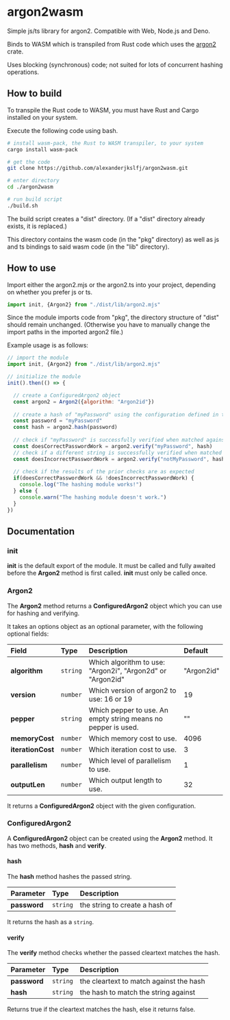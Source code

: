 # argon2wasm

Simple js/ts library for argon2. Compatible with Web, Node.js and Deno.

Binds to WASM which is transpiled from Rust code which uses the [argon2](https://crates.io/crates/argon2) crate.

Uses blocking (synchronous) code; not suited for lots of concurrent hashing operations.

## How to build

To transpile the Rust code to WASM, you must have Rust and Cargo installed on your system.

Execute the following code using bash.

```bash
# install wasm-pack, the Rust to WASM transpiler, to your system
cargo install wasm-pack

# get the code
git clone https://github.com/alexanderjkslfj/argon2wasm.git

# enter directory
cd ./argon2wasm

# run build script
./build.sh
```

The build script creates a "dist" directory. (If a "dist" directory already exists, it is replaced.)

This directory contains the wasm code (in the "pkg" directory) as well as js and ts bindings to said wasm code (in the "lib" directory).

## How to use

Import either the argon2.mjs or the argon2.ts into your project, depending on whether you prefer js or ts.

```javascript
import init, {Argon2} from "./dist/lib/argon2.mjs"
```

Since the module imports code from "pkg", the directory structure of "dist" should remain unchanged. (Otherwise you have to manually change the import paths in the imported argon2 file.)

Example usage is as follows:

```javascript
// import the module
import init, {Argon2} from "./dist/lib/argon2.mjs"

// initialize the module
init().then(() => {

  // create a ConfiguredArgon2 object
  const argon2 = Argon2({algorithm: "Argon2id"})
  
  // create a hash of "myPassword" using the configuration defined in the argon2 object
  const password = "myPassword"
  const hash = argon2.hash(password)
  
  // check if "myPassword" is successfully verified when matched against the hash of "myPassword"
  const doesCorrectPasswordWork = argon2.verify("myPassword", hash)
  // check if a different string is successfully verified when matched against the same hash
  const doesIncorrectPasswordWork = argon2.verify("notMyPassword", hash)
  
  // check if the results of the prior checks are as expected
  if(doesCorrectPasswordWork && !doesIncorrectPasswordWork) {
    console.log("The hashing module works!")
  } else {
    console.warn("The hashing module doesn't work.")
  }
})
```

## Documentation

### init
**init** is the default export of the module. It must be called and fully awaited before the **Argon2** method is first called. **init** must only be called once.

### Argon2
The **Argon2** method returns a **ConfiguredArgon2** object which you can use for hashing and verifying.

It takes an options object as an optional parameter, with the following optional fields:

| Field             | Type          | Description                                                   | Default     |
| :---              | :---          | :---                                                          | :---        |
| **algorithm**     | ```string```  | Which algorithm to use: "Argon2i", "Argon2d" or "Argon2id"    | "Argon2id"  |
| **version**       | ```number```  | Which version of argon2 to use: 16 or 19                      | 19          |
| **pepper**        | ```string```  | Which pepper to use. An empty string means no pepper is used. | ""          |
| **memoryCost**    | ```number```  | Which memory cost to use.                                     | 4096        |
| **iterationCost** | ```number```  | Which iteration cost to use.                                  | 3           |
| **parallelism**   | ```number```  | Which level of parallelism to use.                            | 1           |
| **outputLen**     | ```number```  | Which output length to use.                                   | 32          |

It returns a **ConfiguredArgon2** object with the given configuration.

### ConfiguredArgon2

A **ConfiguredArgon2** object can be created using the **Argon2** method. It has two methods, **hash** and **verify**.

#### hash

The **hash** method hashes the passed string.

| Parameter     | Type          | Description                     |
| :---          | :---          | :---                            |
| **password**  | ```string```  | the string to create a hash of  |

It returns the hash as a ```string```.

#### verify

The **verify** method checks whether the passed cleartext matches the hash.

| Parameter     | Type          | Description                                       |
| :---          | :---          | :---                                              |
| **password**  | ```string```  | the cleartext to match against the hash           |
| **hash**      | ```string```  | the hash to match the string against              |

Returns true if the cleartext matches the hash, else it returns false.

